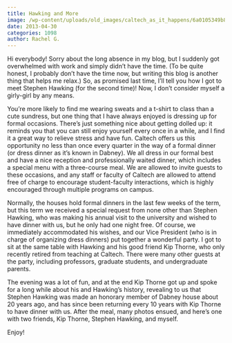 ```yaml
---
title: Hawking and More
image: /wp-content/uploads/old_images/caltech_as_it_happens/6a0105349b8251970b01901ba92835970b.jpg
date: 2013-04-30
categories: 1098
author: Rachel G.
---
```


Hi everybody!
Sorry about the long absence in my blog, but I suddenly got
overwhelmed with work and simply didn’t have the time. (To be quite honest, I
probably don’t have the time now, but writing this blog is another thing that
helps me relax.) So, as promised last time, I’ll tell you how I got to meet
Stephen Hawking (for the second time)!
Now, I don’t consider myself a girly-girl by any means.

You’re more likely to find me wearing sweats and a t-shirt to class than a cute
sundress, but one thing that I have always enjoyed is dressing up for formal
occasions. There’s just something nice about getting dolled up: it reminds you
that you can still enjoy yourself every once in a while, and I find it a great way to
relieve stress and have fun. Caltech offers us this opportunity no less than
once every quarter in the way of a formal dinner (or dress dinner as it’s known
in Dabney). We all dress in our formal best and have a nice reception and
professionally waited dinner, which includes a special menu with a three-course meal. We
are allowed to invite guests to these occasions, and any staff or faculty of
Caltech are allowed to attend free of charge to encourage student-faculty
interactions, which is highly encouraged through multiple programs on campus.

Normally, the houses hold formal dinners in the last few
weeks of the term, but this term we received a special request from none other
than Stephen Hawking, who was making his annual visit to the university and
wished to have dinner with us, but he only had one night free. Of course, we
immediately accommodated his wishes, and our Vice President (who is in charge
of organizing dress dinners) put together a wonderful party. I got to sit at
the same table with Hawking and his good friend Kip Thorne, who only recently
retired from teaching at Caltech. There were many other guests at the party,
including professors, graduate students, and undergraduate parents.

The evening was a lot of fun, and at the end Kip Thorne got
up and spoke for a long while about his and Hawking’s history, revealing to us
that Stephen Hawking was made an honorary member of Dabney house about 20 years
ago, and has since been returning every 10 years with Kip Thorne to have dinner
with us. After the meal, many photos ensued, and here’s one with two friends,
Kip Thorne, Stephen Hawking, and myself. 

Enjoy!

